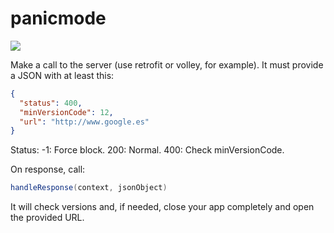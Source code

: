 # panicmode

[![](https://jitpack.io/v/inlacou/panicmode.svg)](https://jitpack.io/#inlacou/panicmode)

Make a call to the server (use retrofit or volley, for example). It must provide a JSON with at least this:

```json
{
  "status": 400,
  "minVersionCode": 12,
  "url": "http://www.google.es"
}
```

Status:
   -1: Force block.
  200: Normal.
  400: Check minVersionCode.

On response, call:

```java
handleResponse(context, jsonObject)
```

It will check versions and, if needed, close your app completely and open the provided URL.
